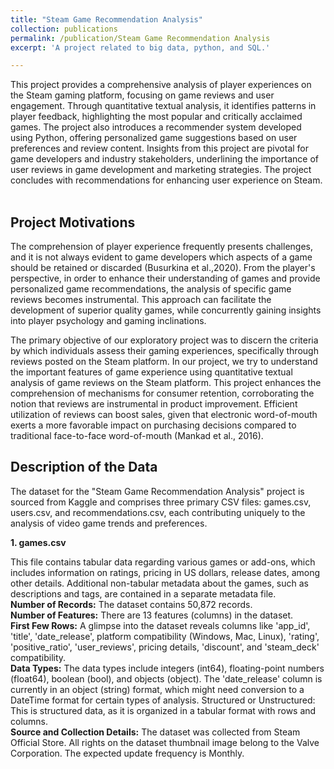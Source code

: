 ```yaml
---
title: "Steam Game Recommendation Analysis"
collection: publications
permalink: /publication/Steam Game Recommendation Analysis
excerpt: 'A project related to big data, python, and SQL.'

---
```


This project provides a comprehensive analysis of player experiences on the Steam 
gaming platform, focusing on game reviews and user engagement. Through 
quantitative textual analysis, it identifies patterns in player feedback, highlighting the 
most popular and critically acclaimed games. The project also introduces a recommender 
system developed using Python, offering personalized game suggestions based on user 
preferences and review content. Insights from this project are pivotal for game 
developers and industry stakeholders, underlining the importance of user reviews in 
game development and marketing strategies. The project concludes with 
recommendations for enhancing user experience on Steam.
<br>
<br>

**Project Motivations**
-----------------
The comprehension of player experience frequently presents challenges, and it is not 
always evident to game developers which aspects of a game should be retained or discarded 
(Busurkina et al.,2020). From the player's perspective, in order to enhance their understanding 
of games and provide personalized game recommendations, the analysis of specific game 
reviews becomes instrumental. This approach can facilitate the development of superior quality 
games, while concurrently gaining insights into player psychology and gaming inclinations. 

The primary objective of our exploratory project was to discern the criteria by which individuals 
assess their gaming experiences, specifically through reviews posted on the Steam platform.
In our project, we try to understand the important features of game experience using 
quantitative textual analysis of game reviews on the Steam platform.
This project enhances the comprehension of mechanisms for consumer retention, 
corroborating the notion that reviews are instrumental in product improvement. Efficient 
utilization of reviews can boost sales, given that electronic word-of-mouth exerts a more 
favorable impact on purchasing decisions compared to traditional face-to-face word-of-mouth 
(Mankad et al., 2016).
<br>

**Description of the Data**
-----------------
The dataset for the "Steam Game Recommendation Analysis" project is sourced from Kaggle and comprises three primary CSV files: games.csv, users.csv, and recommendations.csv, each contributing uniquely to the analysis of video game trends and preferences.

**1. games.csv**  

This file contains tabular data regarding various games or add-ons, which 
includes information on ratings, pricing in US dollars, release dates, among other details. 
Additional non-tabular metadata about the games, such as descriptions and tags, are contained 
in a separate metadata file.  
**Number of Records:** The dataset contains 50,872 records.  
**Number of Features:** There are 13 features (columns) in the dataset.  
**First Few Rows:** A glimpse into the dataset reveals columns like 'app_id', 'title', 'date_release', 
platform compatibility (Windows, Mac, Linux), 'rating', 'positive_ratio', 'user_reviews', pricing 
details, 'discount', and 'steam_deck' compatibility.  
**Data Types:** The data types include integers (int64), floating-point numbers (float64), boolean 
(bool), and objects (object). The 'date_release' column is currently in an object (string) format, 
which might need conversion to a DateTime format for certain types of analysis.
Structured or Unstructured: This is structured data, as it is organized in a tabular format with 
rows and columns.  
**Source and Collection Details:** The dataset was collected from Steam Official Store. All rights 
on the dataset thumbnail image belong to the Valve Corporation. The expected update 
frequency is Monthly.  


